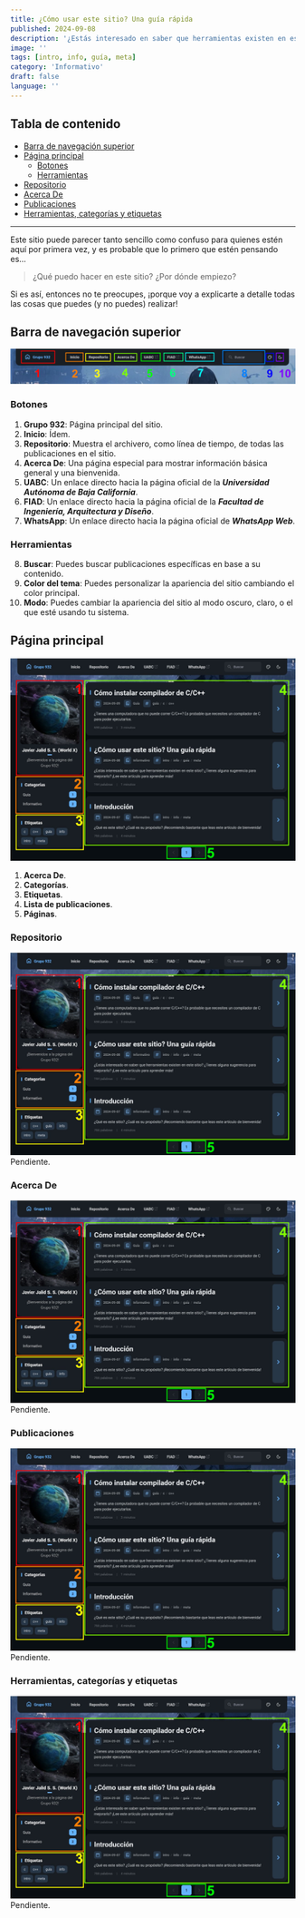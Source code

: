```yaml
---
title: ¿Cómo usar este sitio? Una guía rápida
published: 2024-09-08
description: '¿Estás interesado en saber que herramientas existen en este sitio? ¿Tienes alguna sugerencia para mejorarlo? ¡Lee este artículo para aprender más!'
image: ''
tags: [intro, info, guía, meta]
category: 'Informativo'
draft: false
language: ''
---
```

## Tabla de contenido
- [Barra de navegación superior](#barra-de-navegación-superior)
- [Página principal](#página-principal)
    - [Botones](#botones)
    - [Herramientas](#herramientas)
- [Repositorio](#repositorio)
- [Acerca De](#acerca-de)
- [Publicaciones](#publicaciones)
- [Herramientas, categorías y etiquetas](#herramientas-categorías-y-etiquetas)
___
Este sitio puede parecer tanto sencillo como confuso para quienes estén aquí por primera vez, y es probable que lo primero que estén pensando es...
> ¿Qué puedo hacer en este sitio? ¿Por dónde empiezo?

Si es así, entonces no te preocupes, ¡porque voy a explicarte a detalle todas las cosas que puedes (y no puedes) realizar!
## Barra de navegación superior
![Barra de navegación superior](topbar.jpg)
### Botones
1. **Grupo 932**: Página principal del sitio.
2. **Inicio**: Ídem.
3. **Repositorio**: Muestra el archivero, como línea de tiempo, de todas las publicaciones en el sitio.
4. **Acerca De**: Una página especial para mostrar información básica general y una bienvenida.
5. **UABC**: Un enlace directo hacia la página oficial de la ***Universidad Autónoma de Baja California***.
6. **FIAD**: Un enlace directo hacia la página oficial de la ***Facultad de Ingeniería, Arquitectura y Diseño***.
7. **WhatsApp**: Un enlace directo hacia la página oficial de ***WhatsApp Web***.
### Herramientas
8. **Buscar**: Puedes buscar publicaciones específicas en base a su contenido.
9. **Color del tema**: Puedes personalizar la apariencia del sitio cambiando el color principal.
10. **Modo**: Puedes cambiar la apariencia del sitio al modo oscuro, claro, o el que esté usando tu sistema.
## Página principal
![Página principal](main-page.jpg)
1. **Acerca De**.
2. **Categorías**.
3. **Etiquetas**.
4. **Lista de publicaciones**.
5. **Páginas**.
### Repositorio
![Página principal](main-page.jpg)
Pendiente.
### Acerca De
![Página principal](main-page.jpg)
Pendiente.
### Publicaciones
![Página principal](main-page.jpg)
Pendiente.
### Herramientas, categorías y etiquetas
![Página principal](main-page.jpg)
Pendiente.
